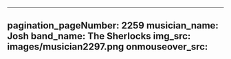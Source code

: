 ------
pagination_pageNumber: 2259
musician_name: Josh
band_name: The Sherlocks
img_src: images/musician2297.png
onmouseover_src: 
------